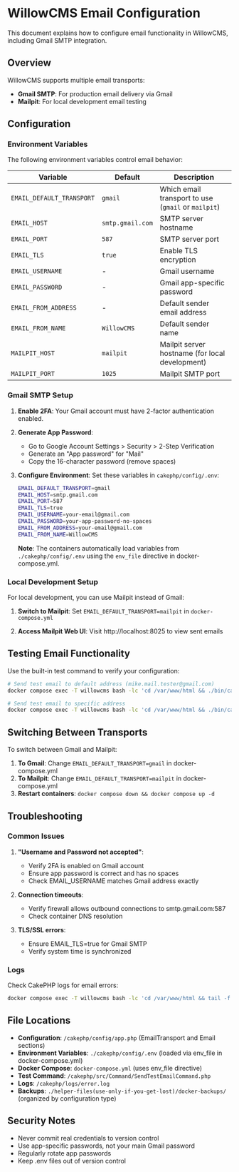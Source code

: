 # WillowCMS Email Configuration

This document explains how to configure email functionality in WillowCMS, including Gmail SMTP integration.

## Overview

WillowCMS supports multiple email transports:
- **Gmail SMTP**: For production email delivery via Gmail
- **Mailpit**: For local development email testing

## Configuration

### Environment Variables

The following environment variables control email behavior:

| Variable | Default | Description |
|----------|---------|-------------|
| `EMAIL_DEFAULT_TRANSPORT` | `gmail` | Which email transport to use (`gmail` or `mailpit`) |
| `EMAIL_HOST` | `smtp.gmail.com` | SMTP server hostname |
| `EMAIL_PORT` | `587` | SMTP server port |
| `EMAIL_TLS` | `true` | Enable TLS encryption |
| `EMAIL_USERNAME` | - | Gmail username |
| `EMAIL_PASSWORD` | - | Gmail app-specific password |
| `EMAIL_FROM_ADDRESS` | - | Default sender email address |
| `EMAIL_FROM_NAME` | `WillowCMS` | Default sender name |
| `MAILPIT_HOST` | `mailpit` | Mailpit server hostname (for local development) |
| `MAILPIT_PORT` | `1025` | Mailpit SMTP port |

### Gmail SMTP Setup

1. **Enable 2FA**: Your Gmail account must have 2-factor authentication enabled.

2. **Generate App Password**: 
   - Go to Google Account Settings > Security > 2-Step Verification
   - Generate an "App password" for "Mail"
   - Copy the 16-character password (remove spaces)

3. **Configure Environment**: Set these variables in `cakephp/config/.env`:
   ```bash
   EMAIL_DEFAULT_TRANSPORT=gmail
   EMAIL_HOST=smtp.gmail.com
   EMAIL_PORT=587
   EMAIL_TLS=true
   EMAIL_USERNAME=your-email@gmail.com
   EMAIL_PASSWORD=your-app-password-no-spaces
   EMAIL_FROM_ADDRESS=your-email@gmail.com
   EMAIL_FROM_NAME=WillowCMS
   ```

   **Note**: The containers automatically load variables from `./cakephp/config/.env` using the `env_file` directive in docker-compose.yml.

### Local Development Setup

For local development, you can use Mailpit instead of Gmail:

1. **Switch to Mailpit**: Set `EMAIL_DEFAULT_TRANSPORT=mailpit` in `docker-compose.yml`

2. **Access Mailpit Web UI**: Visit http://localhost:8025 to view sent emails

## Testing Email Functionality

Use the built-in test command to verify your configuration:

```bash
# Send test email to default address (mike.mail.tester@gmail.com)
docker compose exec -T willowcms bash -lc 'cd /var/www/html && ./bin/cake send_test_email'

# Send test email to specific address
docker compose exec -T willowcms bash -lc 'cd /var/www/html && ./bin/cake send_test_email your-email@example.com'
```

## Switching Between Transports

To switch between Gmail and Mailpit:

1. **To Gmail**: Change `EMAIL_DEFAULT_TRANSPORT=gmail` in docker-compose.yml
2. **To Mailpit**: Change `EMAIL_DEFAULT_TRANSPORT=mailpit` in docker-compose.yml
3. **Restart containers**: `docker compose down && docker compose up -d`

## Troubleshooting

### Common Issues

1. **"Username and Password not accepted"**:
   - Verify 2FA is enabled on Gmail account
   - Ensure app password is correct and has no spaces
   - Check EMAIL_USERNAME matches Gmail address exactly

2. **Connection timeouts**:
   - Verify firewall allows outbound connections to smtp.gmail.com:587
   - Check container DNS resolution

3. **TLS/SSL errors**:
   - Ensure EMAIL_TLS=true for Gmail SMTP
   - Verify system time is synchronized

### Logs

Check CakePHP logs for email errors:

```bash
docker compose exec -T willowcms bash -lc 'cd /var/www/html && tail -f logs/error.log'
```

## File Locations

- **Configuration**: `/cakephp/config/app.php` (EmailTransport and Email sections)
- **Environment Variables**: `./cakephp/config/.env` (loaded via env_file in docker-compose.yml)
- **Docker Compose**: `docker-compose.yml` (uses env_file directive)
- **Test Command**: `/cakephp/src/Command/SendTestEmailCommand.php`
- **Logs**: `/cakephp/logs/error.log`
- **Backups**: `./helper-files(use-only-if-you-get-lost)/docker-backups/` (organized by configuration type)

## Security Notes

- Never commit real credentials to version control
- Use app-specific passwords, not your main Gmail password
- Regularly rotate app passwords
- Keep .env files out of version control